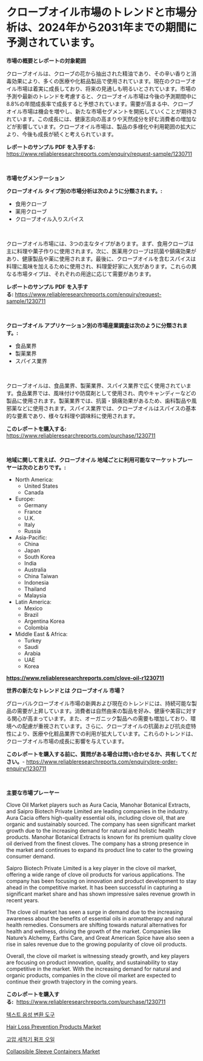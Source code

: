 <p><h1>クローブオイル市場のトレンドと市場分析は、2024年から2031年までの期間に予測されています。</h1></p><p><strong>市場の概要とレポートの対象範囲</strong></p>
<p><p>クローブオイルは、クローブの花から抽出された精油であり、その辛い香りと消毒効果により、多くの医療や化粧品製品で使用されています。現在のクローブオイル市場は着実に成長しており、将来の見通しも明るいとされています。市場の予測や最新のトレンドを考慮すると、クローブオイル市場は今後の予測期間中に8.8%の年間成長率で成長すると予想されています。需要が高まる中、クローブオイル市場は機会を増やし、新たな市場セグメントを開拓していくことが期待されています。この成長には、健康志向の高まりや天然成分を好む消費者の増加などが影響しています。クローブオイル市場は、製品の多様化や利用範囲の拡大により、今後も成長が続くと考えられています。</p></p>
<p><strong>レポートのサンプル PDF を入手する:</strong> <a href="https://www.reliableresearchreports.com/enquiry/request-sample/1230711">https://www.reliableresearchreports.com/enquiry/request-sample/1230711</a></p>
<p>&nbsp;</p>
<p><strong>市場セグメンテーション</strong></p>
<p><strong>クローブオイル タイプ別の市場分析は次のように分類されます。:</strong></p>
<p><ul><li>食用クローブ</li><li>薬用クローブ</li><li>クローブオイル入りスパイス</li></ul></p>
<p>&nbsp;</p>
<p><p>クローブオイル市場には、3つの主なタイプがあります。まず、食用クローブは主に料理や菓子作りに使用されます。次に、医薬用クローブは抗菌や鎮痛効果があり、健康製品や薬に使用されます。最後に、クローブオイルを含むスパイスは料理に風味を加えるために使用され、料理愛好家に人気があります。これらの異なる市場タイプは、それぞれの用途に応じて需要があります。</p></p>
<p><strong>レポートのサンプル PDF を入手する:</strong>&nbsp;<a href="https://www.reliableresearchreports.com/enquiry/request-sample/1230711">https://www.reliableresearchreports.com/enquiry/request-sample/1230711</a></p>
<p>&nbsp;</p>
<p><strong> クローブオイル アプリケーション別の市場産業調査は次のように分類されます。:</strong></p>
<p><ul><li>食品業界</li><li>製薬業界</li><li>スパイス業界</li></ul></p>
<p>&nbsp;</p>
<p><p>クローブオイルは、食品業界、製薬業界、スパイス業界で広く使用されています。食品業界では、風味付けや防腐剤として使用され、肉やキャンディーなどの製品に使用されます。製薬業界では、抗菌・鎮痛効果があるため、歯科製品や風邪薬などに使用されます。スパイス業界では、クローブオイルはスパイスの基本的な要素であり、様々な料理や調味料に使用されます。</p></p>
<p><strong>このレポートを購入する:</strong>&nbsp; <a href="https://www.reliableresearchreports.com/purchase/1230711">https://www.reliableresearchreports.com/purchase/1230711</a></p>
<p>&nbsp;</p>
<p><strong>地域に関して言えば、クローブオイル 地域ごとに利用可能なマーケットプレーヤーは次のとおりです。:</strong></p>
<p><ul>
    <li>
        North America:
        <ul>
            <li>United States</li>
            <li>Canada</li>
        </ul>
    </li>
    <li>
        Europe:
        <ul>
            <li>Germany</li>
            <li>France</li>
            <li>U.K.</li>
            <li>Italy</li>
            <li>Russia</li>
        </ul>
    </li>
    <li>
        Asia-Pacific:
        <ul>
            <li>China</li>
            <li>Japan</li>
            <li>South Korea</li>
            <li>India</li>
            <li>Australia</li>
            <li>China Taiwan</li>
            <li>Indonesia</li>
            <li>Thailand</li>
            <li>Malaysia</li>
        </ul>
    </li>
    <li>
        Latin America:
        <ul>
            <li>Mexico</li>
            <li>Brazil</li>
            <li>Argentina Korea</li>
            <li>Colombia</li>
        </ul>
    </li>
    <li>
        Middle East & Africa:
        <ul>
            <li>Turkey</li>
            <li>Saudi</li>
            <li>Arabia</li>
            <li>UAE</li>
            <li>Korea</li>
        </ul>
    </li>
    </ul></p>
<p><strong><a href="https://www.reliableresearchreports.com/clove-oil-r1230711">https://www.reliableresearchreports.com/clove-oil-r1230711</a></strong>&nbsp;</p>
<p><strong>世界の新たなトレンドとは クローブオイル 市場？</strong></p>
<p><p>グローバルクローブオイル市場の新興および現在のトレンドには、持続可能な製品の需要が上昇しています。消費者は自然由来の製品を好み、健康や美容に対する関心が高まっています。また、オーガニック製品への需要も増加しており、環境への配慮が重視されています。さらに、クローブオイルの抗菌および抗炎症特性により、医療や化粧品業界での利用が拡大しています。これらのトレンドは、クローブオイル市場の成長に影響を与えています。</p></p>
<p><strong>このレポートを購入する前に、質問がある場合は問い合わせるか、共有してください。</strong>- <a href="https://www.reliableresearchreports.com/enquiry/pre-order-enquiry/1230711">https://www.reliableresearchreports.com/enquiry/pre-order-enquiry/1230711</a></p>
<p>&nbsp;</p>
<p><strong>主要な市場プレーヤー</strong></p>
<p><p>Clove Oil Market players such as Aura Cacia, Manohar Botanical Extracts, and Saipro Biotech Private Limited are leading companies in the industry. Aura Cacia offers high-quality essential oils, including clove oil, that are organic and sustainably sourced. The company has seen significant market growth due to the increasing demand for natural and holistic health products. Manohar Botanical Extracts is known for its premium quality clove oil derived from the finest cloves. The company has a strong presence in the market and continues to expand its product line to cater to the growing consumer demand.</p><p>Saipro Biotech Private Limited is a key player in the clove oil market, offering a wide range of clove oil products for various applications. The company has been focusing on innovation and product development to stay ahead in the competitive market. It has been successful in capturing a significant market share and has shown impressive sales revenue growth in recent years.</p><p>The clove oil market has seen a surge in demand due to the increasing awareness about the benefits of essential oils in aromatherapy and natural health remedies. Consumers are shifting towards natural alternatives for health and wellness, driving the growth of the market. Companies like Nature’s Alchemy, Earths Care, and Great American Spice have also seen a rise in sales revenue due to the growing popularity of clove oil products.</p><p>Overall, the clove oil market is witnessing steady growth, and key players are focusing on product innovation, quality, and sustainability to stay competitive in the market. With the increasing demand for natural and organic products, companies in the clove oil market are expected to continue their growth trajectory in the coming years.</p></p>
<p><strong>このレポートを購入する:</strong>&nbsp;&nbsp;<a href="https://www.reliableresearchreports.com/purchase/1230711">https://www.reliableresearchreports.com/purchase/1230711</a></p>
<p><p><a href="https://medium.com/@kennyaniel5/%ED%85%8D%EC%8A%A4%ED%8A%B8-%EC%9D%8C%EC%84%B1-%EB%B3%80%ED%99%98-%EB%8F%84%EA%B5%AC-%EC%8B%9C%EC%9E%A5%EC%9D%80-%EC%8B%9C%EC%9E%A5-%EC%A0%90%EC%9C%A0%EC%9C%A8-%ED%81%AC%EA%B8%B0-%EB%B0%8F-2031%EB%85%84%EA%B9%8C%EC%A7%80%EC%9D%98-%EC%98%88%EC%83%81-%ED%94%84%EB%A1%9C%EC%A0%9D%ED%8A%B8%EC%97%90-%EC%B4%88%EC%A0%90%EC%9D%84-%EB%A7%9E%EC%B6%A5%EB%8B%88%EB%8B%A4-2ec4c10c5afb">텍스트 음성 변환 도구</a></p><p><a href="https://www.linkedin.com/pulse/hair-loss-prevention-products-market-insights-cagr-trends-iagje?trackingId=xFtix4X1eTZ%2F9BY3jh70vg%3D%3D">Hair Loss Prevention Products Market</a></p><p><a href="https://medium.com/@arthuralety6767836754/%EC%95%95%EB%A0%A5-%EC%84%B8%EC%B2%99%EA%B8%B0-%ED%8E%8C%ED%94%84-%EC%98%A4%EC%9D%BC-%EC%8B%9C%EC%9E%A5-%EC%84%B1%EA%B3%B5%EC%A0%81%EC%9D%B8-%EB%B9%84%EC%A6%88%EB%8B%88%EC%8A%A4-%EC%A0%84%EB%9E%B5%EC%9D%98-%EC%97%B4%EC%87%A0-2031%EB%85%84%EA%B9%8C%EC%A7%80%EC%9D%98-%EC%98%88%EC%B8%A1-d82e59d170b6">고압 세척기 펌프 오일</a></p><p><a href="https://www.linkedin.com/pulse/collapsible-sleeve-containers-market-trends-forecast-competitive-nk1oe?trackingId=8xoJG5kJ0zfc7GANs7kexw%3D%3D">Collapsible Sleeve Containers Market</a></p></p>